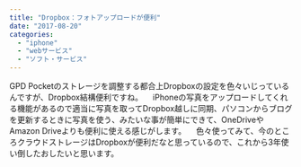 ```yaml
---
title: "Dropbox：フォトアップロードが便利"
date: "2017-08-20"
categories: 
  - "iphone"
  - "webサービス"
  - "ソフト・サービス"
---
```


GPD Pocketのストレージを調整する都合上Dropboxの設定を色々いじっているんですが、Dropbox結構便利ですね。 　iPhoneの写真をアップロードしてくれる機能があるので適当に写真を取ってDropbox越しに同期、パソコンからブログを更新するときに写真を使う、みたいな事が簡単にできて、OneDriveやAmazon Driveよりも便利に使える感じがします。 　色々使ってみて、今のところクラウドストレージはDropboxが便利だなと思っているので、これから3年使い倒したおしたいと思います。
